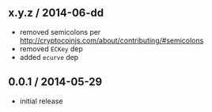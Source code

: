 x.y.z / 2014-06-dd
------------------
- removed semicolons per http://cryptocoinjs.com/about/contributing/#semicolons
- removed `ECKey` dep
- added `ecurve` dep

0.0.1 / 2014-05-29
------------------
- initial release